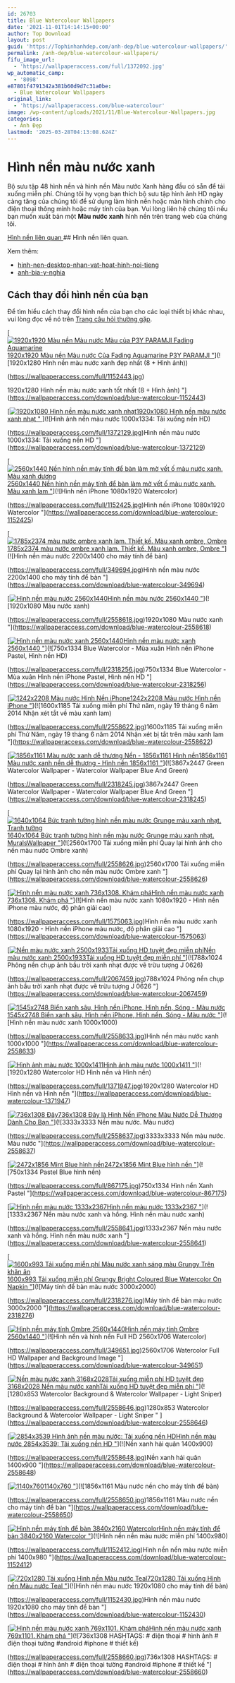 ```yaml
---
id: 26703
title: Blue Watercolour Wallpapers
date: '2021-11-01T14:14:15+00:00'
author: Top Download
layout: post
guid: 'https://Tophinhanhdep.com/anh-dep/blue-watercolour-wallpapers/'
permalink: /anh-dep/blue-watercolour-wallpapers/
fifu_image_url:
  - 'https://wallpaperaccess.com/full/1372092.jpg'
wp_automatic_camp:
  - '8098'
e87801f4791342a381b60d9d7c31a0be:
  - Blue Watercolour Wallpapers
original_link:
  - 'https://wallpaperaccess.com/blue-watercolour'
image: /wp-content/uploads/2021/11/Blue-Watercolour-Wallpapers.jpg
categories:
  - Ảnh Đẹp
lastmod: '2025-03-28T04:13:08.624Z'
---
```

# Hình nền màu nước xanh

Bộ sưu tập 48 hình nền và hình nền Màu nước Xanh hàng đầu có sẵn để tải xuống miễn phí. Chúng tôi hy vọng bạn thích bộ sưu tập hình ảnh HD ngày càng tăng của chúng tôi để sử dụng làm hình nền hoặc màn hình chính cho điện thoại thông minh hoặc máy tính của bạn. Vui lòng liên hệ chúng tôi nếu bạn muốn xuất bản một **Màu nước xanh** hình nền trên trang web của chúng tôi.

[Hình nền liên quan ](#related) ## Hình nền liên quan.

   
 Xem thêm:

   
- [hinh-nen-desktop-nhan-vat-hoat-hinh-noi-tieng](https://tophinhanhdep.com/hinh-nen-dep/hinh-nen-desktop-nhan-vat-hoat-hinh-noi-tieng/)
- [anh-bia-y-nghia](https://tophinhanhdep.com/anh-bia/anh-bia-y-nghia/)

## Cách thay đổi hình nền của bạn

Để tìm hiểu cách thay đổi hình nền của bạn cho các loại thiết bị khác nhau, vui lòng đọc về nó trên [Trang câu hỏi thường gặp](https://tophinhanhdep.com/faq/).

  
[[![1920x1920 Màu nền Màu nước Màu của P3Y PARAMJI Fading Aquamarine](https://wallpaperaccess.com/full/1372092.jpg)1920x1920 Màu nền Màu nước Của Fading Aquamarine P3Y PARAMJI "](https://wallpaperaccess.com/download/blue-watercolour-1372092)](![1920x1280 Hình nền màu nước xanh đẹp nhất (8 + Hình ảnh))

(https://wallpaperaccess.com/full/1152443.jpg)

1920x1280 Hình nền màu nước xanh tốt nhất (8 + Hình ảnh) "](https://wallpaperaccess.com/download/blue-watercolour-1152443)

[[![1920x1080 Hình nền màu nước xanh nhạt](https://wallpaperaccess.com/full/1152416.jpg)1920x1080 Hình nền màu nước xanh nhạt " ](https://wallpaperaccess.com/download/blue-watercolour-1152416)](![Hình ảnh nền màu nước 1000x1334: Tải xuống nền HD)

(https://wallpaperaccess.com/full/1372129.jpg)Hình nền màu nước 1000x1334: Tải xuống nền HD "](https://wallpaperaccess.com/download/blue-watercolour-1372129)

[[![2560x1440 Nền hình nền máy tính để bàn làm mờ vết ố màu nước xanh.  Màu xanh dương](https://wallpaperaccess.com/full/1372096.jpg)2560x1440 Nền hình nền máy tính để bàn làm mờ vết ố màu nước xanh. Màu xanh lam "](https://wallpaperaccess.com/download/blue-watercolour-1372096)](![Hình nền iPhone 1080x1920 Watercolor)

(https://wallpaperaccess.com/full/1152425.jpg)Hình nền iPhone 1080x1920 Watercolor "](https://wallpaperaccess.com/download/blue-watercolour-1152425)

[[![1785x2374 màu nước ombre xanh lam.  Thiết kế.  Màu xanh ombre, Ombre](https://wallpaperaccess.com/full/541588.jpg)1785x2374 màu nước ombre xanh lam. Thiết kế. Màu xanh ombre, Ombre "](https://wallpaperaccess.com/download/blue-watercolour-541588)](![Hình nền màu nước 2200x1400 cho máy tính để bàn)

(https://wallpaperaccess.com/full/349694.jpg)Hình nền màu nước 2200x1400 cho máy tính để bàn "](https://wallpaperaccess.com/download/blue-watercolour-349694)

[[![Hình nền màu nước 2560x1440](https://wallpaperaccess.com/full/2558617.jpg)Hình nền màu nước 2560x1440 "](https://wallpaperaccess.com/download/blue-watercolour-2558617)](![1920x1080 Màu nước xanh)

(https://wallpaperaccess.com/full/2558618.jpg)1920x1080 Màu nước xanh "](https://wallpaperaccess.com/download/blue-watercolour-2558618)

[[![Hình nền màu nước xanh 2560x1440](https://wallpaperaccess.com/full/349792.jpg)Hình nền màu nước xanh 2560x1440 "](https://wallpaperaccess.com/download/blue-watercolour-349792)](![750x1334 Blue Watercolor - Mùa xuân Hình nền iPhone Pastel, Hình nền HD)

(https://wallpaperaccess.com/full/2318256.jpg)750x1334 Blue Watercolor - Mùa xuân Hình nền iPhone Pastel, Hình nền HD "](https://wallpaperaccess.com/download/blue-watercolour-2318256)

[[![1242x2208 Màu nước Hình Nền iPhone](https://wallpaperaccess.com/full/1372306.jpg)1242x2208 Màu nước Hình nền iPhone "](https://wallpaperaccess.com/download/blue-watercolour-1372306)](![1600x1185 Tải xuống miễn phí Thứ năm, ngày 19 tháng 6 năm 2014 Nhận xét tắt về màu xanh lam)

(https://wallpaperaccess.com/full/2558622.jpg)1600x1185 Tải xuống miễn phí Thứ Năm, ngày 19 tháng 6 năm 2014 Nhận xét bị tắt trên màu xanh lam "](https://wallpaperaccess.com/download/blue-watercolour-2558622)

[[![1856x1161 Màu nước xanh dễ thương Nền - 1856x1161 Hình nền](https://wallpaperaccess.com/full/2558623.jpg)1856x1161 Màu nước xanh nền dễ thương - Hình nền 1856x1161 "](https://wallpaperaccess.com/download/blue-watercolour-2558623)](![3867x2447 Green Watercolor Wallpaper - Watercolor Wallpaper Blue And Green)

(https://wallpaperaccess.com/full/2318245.jpg)3867x2447 Green Watercolor Wallpaper - Watercolor Wallpaper Blue And Green "](https://wallpaperaccess.com/download/blue-watercolour-2318245)

[[![1640x1064 Bức tranh tường hình nền màu nước Grunge màu xanh nhạt.  Tranh tường](https://wallpaperaccess.com/full/1674731.jpg)1640x1064 Bức tranh tường hình nền màu nước Grunge màu xanh nhạt. MuralsWallpaper "](https://wallpaperaccess.com/download/blue-watercolour-1674731)](![2560x1700 Tải xuống miễn phí Quay lại hình ảnh cho nền màu nước Ombre xanh)

(https://wallpaperaccess.com/full/2558626.jpg)2560x1700 Tải xuống miễn phí Quay lại hình ảnh cho nền màu nước Ombre xanh "](https://wallpaperaccess.com/download/blue-watercolour-2558626)

[[![Hình nền màu nước xanh 736x1308.  Khám phá](https://wallpaperaccess.com/full/2558627.jpg)Hình nền màu nước xanh 736x1308. Khám phá "](https://wallpaperaccess.com/download/blue-watercolour-2558627)](![Hình nền màu nước xanh 1080x1920 - Hình nền iPhone màu nước, độ phân giải cao)

(https://wallpaperaccess.com/full/1575063.jpg)Hình nền màu nước xanh 1080x1920 - Hình nền iPhone màu nước, độ phân giải cao "](https://wallpaperaccess.com/download/blue-watercolour-1575063)

[[![Nền màu nước xanh 2500x1933Tải xuống HD tuyệt đẹp miễn phí](https://wallpaperaccess.com/full/2558629.jpg)Nền màu nước xanh 2500x1933Tải xuống HD tuyệt đẹp miễn phí "](https://wallpaperaccess.com/download/blue-watercolour-2558629)](![788x1024 Phông nền chụp ảnh bầu trời xanh nhạt được vẽ trừu tượng J 0626)

(https://wallpaperaccess.com/full/2067459.jpg)788x1024 Phông nền chụp ảnh bầu trời xanh nhạt được vẽ trừu tượng J 0626 "](https://wallpaperaccess.com/download/blue-watercolour-2067459)

[[![1545x2748 Biển xanh sâu, Hình nền iPhone, Hình nền, Sóng - Màu nước](https://wallpaperaccess.com/full/2558632.jpg)1545x2748 Biển xanh sâu, Hình nền iPhone, Hình nền, Sóng - Màu nước "](https://wallpaperaccess.com/download/blue-watercolour-2558632)](![Hình nền màu nước xanh 1000x1000)

(https://wallpaperaccess.com/full/2558633.jpg)Hình nền màu nước xanh 1000x1000 "](https://wallpaperaccess.com/download/blue-watercolour-2558633)

[[![Hình ảnh màu nước 1000x1411](https://wallpaperaccess.com/full/805330.jpg)Hình ảnh màu nước 1000x1411 "](https://wallpaperaccess.com/download/blue-watercolour-805330)](![1920x1280 Watercolor HD Hình nền và Hình nền)

(https://wallpaperaccess.com/full/1371947.jpg)1920x1280 Watercolor HD Hình nền và Hình nền "](https://wallpaperaccess.com/download/blue-watercolour-1371947)

[[![736x1308 Đây](https://wallpaperaccess.com/full/970227.jpg)736x1308 Đây là Hình Nền iPhone Màu Nước Dễ Thương Dành Cho Bạn "](https://wallpaperaccess.com/download/blue-watercolour-970227)](![3333x3333 Nền màu nước.  Màu nước)

(https://wallpaperaccess.com/full/2558637.jpg)3333x3333 Nền màu nước. Màu nước "](https://wallpaperaccess.com/download/blue-watercolour-2558637)

[[![2472x1856 Mint Blue hình nền](https://wallpaperaccess.com/full/1859103.jpg)2472x1856 Mint Blue hình nền "](https://wallpaperaccess.com/download/blue-watercolour-1859103)](![750x1334 Pastel Blue hình nền)

(https://wallpaperaccess.com/full/867175.jpg)750x1334 Hình nền Xanh Pastel "](https://wallpaperaccess.com/download/blue-watercolour-867175)

[[![Hình nền màu nước 1333x2367](https://wallpaperaccess.com/full/1152427.jpg)Hình nền màu nước 1333x2367 "](https://wallpaperaccess.com/download/blue-watercolour-1152427)](![1333x2367 Nền màu nước xanh và hồng.  Hình nền màu nước xanh)

(https://wallpaperaccess.com/full/2558641.jpg)1333x2367 Nền màu nước xanh và hồng. Hình nền màu nước xanh "](https://wallpaperaccess.com/download/blue-watercolour-2558641)

[[![1600x993 Tải xuống miễn phí Màu nước xanh sáng màu Grungy Trên khăn ăn](https://wallpaperaccess.com/full/2558642.png)1600x993 Tải xuống miễn phí Grungy Bright Coloured Blue Watercolor On Napkin "](https://wallpaperaccess.com/download/blue-watercolour-2558642)](![Máy tính để bàn màu nước 3000x2000)

(https://wallpaperaccess.com/full/2318276.jpg)Máy tính để bàn màu nước 3000x2000 "](https://wallpaperaccess.com/download/blue-watercolour-2318276)

[[![Hình nền máy tính Ombre 2560x1440](https://wallpaperaccess.com/full/937886.jpg)Hình nền máy tính Ombre 2560x1440 "](https://wallpaperaccess.com/download/blue-watercolour-937886)](![Hình nền và hình nền Full HD 2560x1706 Watercolor)

(https://wallpaperaccess.com/full/349651.jpg)2560x1706 Watercolor Full HD Wallpaper and Background Image "](https://wallpaperaccess.com/download/blue-watercolour-349651)

[[![Nền màu nước xanh 3168x2028Tải xuống miễn phí HD tuyệt đẹp](https://wallpaperaccess.com/full/1372247.jpg)3168x2028 Nền màu nước xanhTải xuống HD tuyệt đẹp miễn phí "](https://wallpaperaccess.com/download/blue-watercolour-1372247)](![1280x853 Watercolor Background & Watercolor Wallpaper - Light Sniper)

(https://wallpaperaccess.com/full/2558646.jpg)1280x853 Watercolor Background &amp; Watercolor Wallpaper - Light Sniper " ](https://wallpaperaccess.com/download/blue-watercolour-2558646)

[[![2854x3539 Hình ảnh nền màu nước: Tải xuống nền HD](https://wallpaperaccess.com/full/2558647.jpg)Hình nền màu nước 2854x3539: Tải xuống nền HD "](https://wallpaperaccess.com/download/blue-watercolour-2558647)](![Nền xanh hải quân 1400x900)

(https://wallpaperaccess.com/full/2558648.jpg)Nền xanh hải quân 1400x900 "](https://wallpaperaccess.com/download/blue-watercolour-2558648)

[[![1140x760 ](https://wallpaperaccess.com/full/2558649.jpg)1140x760 "](https://wallpaperaccess.com/download/blue-watercolour-2558649)](![1856x1161 Màu nước nền cho máy tính để bàn)

(https://wallpaperaccess.com/full/2558650.jpg)1856x1161 Màu nước nền cho máy tính để bàn "](https://wallpaperaccess.com/download/blue-watercolour-2558650)

[[![Hình nền máy tính để bàn 3840x2160 Watercolor](https://wallpaperaccess.com/full/2558651.jpg)Hình nền máy tính để bàn 3840x2160 Watercolor "](https://wallpaperaccess.com/download/blue-watercolour-2558651)](![Hình nền nền màu nước miễn phí 1400x980)

(https://wallpaperaccess.com/full/1152412.jpg)Hình nền nền màu nước miễn phí 1400x980 "](https://wallpaperaccess.com/download/blue-watercolour-1152412)

[[![720x1280 Tải xuống Hình nền Màu nước Teal](https://wallpaperaccess.com/full/1152410.jpg)720x1280 Tải xuống Hình nền Màu nước Teal "](https://wallpaperaccess.com/download/blue-watercolour-1152410)](![Hình nền màu nước 1920x1080 cho máy tính để bàn)

(https://wallpaperaccess.com/full/1152430.jpg)Hình nền màu nước 1920x1080 cho máy tính để bàn "](https://wallpaperaccess.com/download/blue-watercolour-1152430)

[[![Hình nền màu nước xanh 769x1101.  Khám phá](https://wallpaperaccess.com/full/2558656.png)Hình nền màu nước xanh 769x1101. Khám phá "](https://wallpaperaccess.com/download/blue-watercolour-2558656)](![736x1308 HASHTAGS: # điện thoại # hình ảnh # điện thoại tường #android #iphone # thiết kế)

(https://wallpaperaccess.com/full/2558660.jpg)736x1308 HASHTAGS: # điện thoại # hình ảnh # điện thoại tường #android #iphone # thiết kế "](https://wallpaperaccess.com/download/blue-watercolour-2558660)
